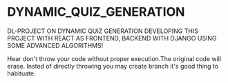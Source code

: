 # DYNAMIC_QUIZ_GENERATION
DL-PROJECT ON DYNAMIC QUIZ GENERATION DEVELOPING THIS PROJECT WITH  REACT AS FRONTEND, BACKEND WITH DJANGO USING SOME ADVANCED  ALGORITHMS!

Hear don't throw your code without proper execution.The original code will erase.
Insted of directly throwing you may create branch it's good thing to habituate.

